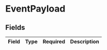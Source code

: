 # EventPayload


## Fields

| Field       | Type        | Required    | Description |
| ----------- | ----------- | ----------- | ----------- |